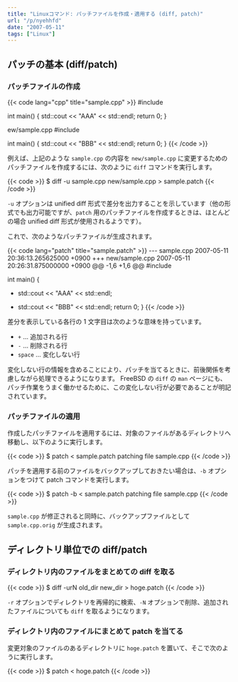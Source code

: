 ```yaml
---
title: "Linuxコマンド: パッチファイルを作成・適用する (diff, patch)"
url: "/p/nyehhfd"
date: "2007-05-11"
tags: ["Linux"]
---
```


パッチの基本 (diff/patch)
----

### パッチファイルの作成

{{< code lang="cpp" title="sample.cpp" >}}
#include <iostraem>

int main() {
    std::cout << "AAA" << std::endl;
    return 0;
}


ew/sample.cpp
#include <iostraem>

int main() {
    std::cout << "BBB" << std::endl;
    return 0;
}
{{< /code >}}

例えば、上記のような `sample.cpp` の内容を `new/sample.cpp` に変更するためのパッチファイルを作成するには、次のように `diff` コマンドを実行します。

{{< code >}}
$ diff -u sample.cpp new/sample.cpp > sample.patch
{{< /code >}}

`-u` オプションは unified diff 形式で差分を出力することを示しています（他の形式でも出力可能ですが、`patch` 用のパッチファイルを作成するときは、ほとんどの場合 unified diff 形式が使用されるようです）。

これで、次のようなパッチファイルが生成されます。

{{< code lang="patch" title="sample.patch" >}}
--- sample.cpp  2007-05-11 20:36:13.265625000 +0900
+++ new/sample.cpp      2007-05-11 20:26:31.875000000 +0900
@@ -1,6 +1,6 @@
 #include <iostraem>

 int main() {
-    std::cout << "AAA" << std::endl;
+    std::cout << "BBB" << std::endl;
     return 0;
 }
{{< /code >}}

差分を表示している各行の 1 文字目は次のような意味を持っています。

- `+` ... 追加される行
- `-` ... 削除される行
- `space` ... 変化しない行

変化しない行の情報を含めることにより、パッチを当てるときに、前後関係を考慮しながら処理できるようになります。
FreeBSD の `diff` の `man` ページにも、パッチ作業をうまく働かせるために、この変化しない行が必要であることが明記されています。

### パッチファイルの適用

作成したパッチファイルを適用するには、対象のファイルがあるディレクトリへ移動し、以下のように実行します。

{{< code >}}
$ patch < sample.patch
patching file sample.cpp
{{< /code >}}

パッチを適用する前のファイルをバックアップしておきたい場合は、`-b` オプションをつけて patch コマンドを実行します。

{{< code >}}
$ patch -b < sample.patch
patching file sample.cpp
{{< /code >}}

`sample.cpp` が修正されると同時に、バックアップファイルとして `sample.cpp.orig` が生成されます。


ディレクトリ単位での diff/patch
----

### ディレクトリ内のファイルをまとめての diff を取る

{{< code >}}
$ diff -urN old_dir new_dir > hoge.patch
{{< /code >}}

`-r` オプションでディレクトリを再帰的に検索、`-N` オプションで削除、追加されたファイルについても `diff` を取るようになります。

### ディレクトリ内のファイルにまとめて patch を当てる

変更対象のファイルのあるディレクトリに `hoge.patch` を置いて、そこで次のように実行します。

{{< code >}}
$ patch < hoge.patch
{{< /code >}}


